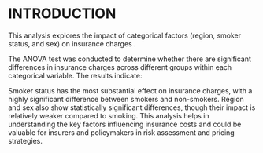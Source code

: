 # INTRODUCTION
This analysis explores the impact of categorical factors (region, smoker status, and sex) on insurance charges . 

The ANOVA test was conducted to determine whether there are significant differences in insurance charges across different groups within each categorical variable. The results indicate:

Smoker status has the most substantial effect on insurance charges, with a highly significant difference between smokers and non-smokers.
Region and sex also show statistically significant differences, though their impact is relatively weaker compared to smoking.
This analysis helps in understanding the key factors influencing insurance costs and could be valuable for insurers and policymakers in risk assessment and pricing strategies.
